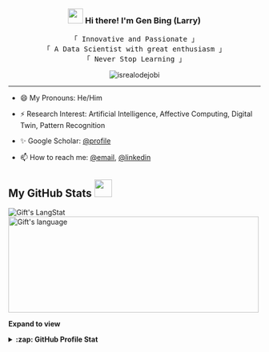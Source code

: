 <!-- Heading -->
<h3 align="center"><img src = "https://raw.githubusercontent.com/MartinHeinz/MartinHeinz/master/wave.gif" width = 30px> Hi there! I'm Gen Bing (Larry)</h3>


 <!-- About section -->
<p align="center">
        <!-- Organisation  -->
        <samp>
                「 Innovative and Passionate 」
                <br>
                「 A Data Scientist with great enthusiasm 」
                <br>
                「 Never Stop Learning 」
                <br>
        </samp>
</p>

<!-- Profile Views -->

<p align="center"> <img src="https://komarev.com/ghpvc/?username=genbing99&label=Profile%20views&color=0e75b6&style=flat" alt="isrealodejobi" />
</p>

---

<!-- code gif-->

- 😄 My Pronouns: He/Him

- ⚡ Research Interest: Artificial Intelligence, Affective Computing, Digital Twin, Pattern Recognition

- ✨ Google Scholar: [@profile](https://scholar.google.com/citations?user=bMlKWeQAAAAJ&hl=en)

- 📫 How to reach me: [@email](mailto:genbing67@gmail.com), [@linkedin](https://www.linkedin.com/in/gen-bing-liong-906476209/)

<!-- - 💬 Ask me about: Pytorch, Keras, Facial Expression -->

<!-- About section: END -->
 
  <!-- GitHub section -->

 ##  My GitHub Stats <img src = "https://i.pinimg.com/originals/65/c4/f4/65c4f452571be1261e9c623f7da488ac.gif" width = 35px> 
 
 <div>
   <img align="center" src="https://github-readme-streak-stats.herokuapp.com/?user=genbing99" alt="Gift's LangStat" />
  <img align="center" src="https://github-readme-stats.vercel.app/api/top-langs?username=genbing99&langs_count=10&show_icons=true&locale=en&layout=compact&theme=light" alt="Gift's language" height="192px"  width="500px"/>
</div>

**Expand to view**
<details>
  <summary><b>:zap: GitHub Profile Stat</b></summary>
  <img src="https://github-readme-stats.anuraghazra1.vercel.app/api?username=genbing99&show_icons=true" />
</details>

<!-- GitHub section: END -->


<!-- THE END -->
